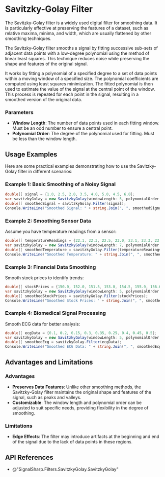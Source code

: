 # Savitzky-Golay Filter

The Savitzky-Golay filter is a widely used digital filter for smoothing data. It is particularly effective at preserving the features of a dataset, such as relative maxima, minima, and width, which are usually flattened by other smoothing techniques. 

The Savitzky-Golay filter smooths a signal by fitting successive sub-sets of adjacent data points with a low-degree polynomial using the method of linear least squares. This technique reduces noise while preserving the shape and features of the original signal.

It works by fitting a polynomial of a specified degree to a set of data points within a moving window of a specified size. The polynomial coefficients are computed using least squares minimization. The fitted polynomial is then used to estimate the value of the signal at the central point of the window. This process is repeated for each point in the signal, resulting in a smoothed version of the original data.

### Parameters

- **Window Length**: The number of data points used in each fitting window. Must be an odd number to ensure a central point.
- **Polynomial Order**: The degree of the polynomial used for fitting. Must be less than the window length.

## Usage Examples

Here are some practical examples demonstrating how to use the Savitzky-Golay filter in different scenarios:

### Example 1: Basic Smoothing of a Noisy Signal

```csharp
double[] signal = {1.0, 2.5, 2.0, 3.5, 4.0, 5.0, 4.5, 6.0};
var savitzkyGolay = new SavitzkyGolay(windowLength: 5, polynomialOrder: 2);
double[] smoothedSignal = savitzkyGolay.Filter(signal);
Console.WriteLine("Smoothed Signal: " + string.Join(", ", smoothedSignal));
```

### Example 2: Smoothing Sensor Data

Assume you have temperature readings from a sensor:

```csharp
double[] temperatureReadings = {22.1, 22.3, 22.5, 23.0, 23.1, 23.3, 23.7, 24.0, 24.1};
var savitzkyGolay = new SavitzkyGolay(windowLength: 7, polynomialOrder: 2);
double[] smoothedTemperature = savitzkyGolay.Filter(temperatureReadings);
Console.WriteLine("Smoothed Temperature: " + string.Join(", ", smoothedTemperature));
```

### Example 3: Financial Data Smoothing

Smooth stock prices to identify trends:

```csharp
double[] stockPrices = {150.0, 152.0, 151.5, 153.0, 154.5, 155.0, 156.0, 157.5};
var savitzkyGolay = new SavitzkyGolay(windowLength: 5, polynomialOrder: 2);
double[] smoothedStockPrices = savitzkyGolay.Filter(stockPrices);
Console.WriteLine("Smoothed Stock Prices: " + string.Join(", ", smoothedStockPrices));
```

### Example 4: Biomedical Signal Processing

Smooth ECG data for better analysis:

```csharp
double[] ecgData = {0.1, 0.2, 0.15, 0.3, 0.35, 0.25, 0.4, 0.45, 0.5};
var savitzkyGolay = new SavitzkyGolay(windowLength: 5, polynomialOrder: 3);
double[] smoothedEcg = savitzkyGolay.Filter(ecgData);
Console.WriteLine("Smoothed ECG Data: " + string.Join(", ", smoothedEcg));
```

## Advantages and Limitations

### Advantages

- **Preserves Data Features**: Unlike other smoothing methods, the Savitzky-Golay filter maintains the original shape and features of the signal, such as peaks and valleys.
- **Customizable**: The window length and polynomial order can be adjusted to suit specific needs, providing flexibility in the degree of smoothing.

### Limitations

- **Edge Effects**: The filter may introduce artifacts at the beginning and end of the signal due to the lack of data points in these regions.

## API References

- @"SignalSharp.Filters.SavitzkyGolay.SavitzkyGolay"